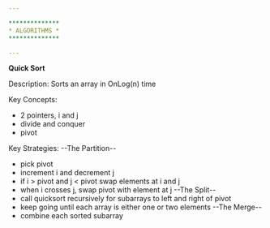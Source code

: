 ```yaml
---

**************
* ALGORITHMS *
**************

---
```


**Quick Sort**

Description: Sorts an array in OnLog(n) time

Key Concepts: 
- 2 pointers, i and j
- divide and conquer
- pivot

Key Strategies: 
--The Partition--
- pick pivot
- increment i and decrement j
- if i > pivot and j < pivot swap elements at i and j
- when i crosses j, swap pivot with element at j
--The Split--
- call quicksort recursively for subarrays to left and right of pivot
- keep going until each array is either one or two elements
--The Merge--
- combine each sorted subarray
